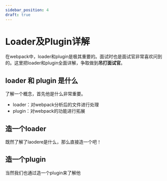 ```yaml
---
sidebar_position: 4
draft: true
---
```


# Loader及Plugin详解

在webpack中，loader和plugin是极其重要的。面试时也是面试官非常喜欢问到的。这里把loader和plugin全面详解，争取做到**吊打面试官**。

## loader 和 plugin 是什么

了解一个概念，首先他是什么非常重要。

* loader：对webpack分析后的文件进行处理
* plugin：对webpack的功能进行拓展

## 造一个loader

既然了解了laodere是什么，那么直接造一个吧！

## 造一个plugin

当然我们也通过造一个plugin来了解他

